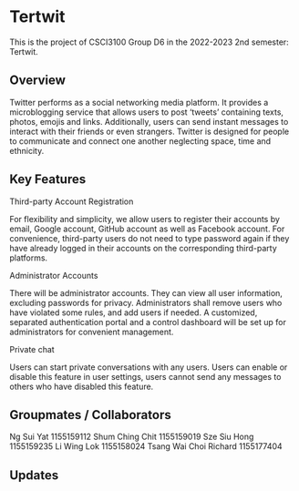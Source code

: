 # Tertwit

This is the project of CSCI3100 Group D6 in the 2022-2023 2nd semester: Tertwit.

## Overview
Twitter performs as a social networking media platform. It provides a microblogging service that allows users to post ‘tweets’ containing texts, photos, emojis and links. Additionally, users can send instant messages to interact with their friends or even strangers. Twitter is designed for people to communicate and connect one another neglecting space, time and ethnicity.

## Key Features

Third-party Account Registration

For flexibility and simplicity, we allow users to register their accounts by email, Google account, GitHub account as well as Facebook account. For convenience, third-party users do not need to type password again if they have already logged in their accounts on the corresponding third-party platforms.

Administrator Accounts

There will be administrator accounts. They can view all user information, excluding passwords for privacy. Administrators shall remove users who have violated some rules, and add users if needed. A customized, separated authentication portal and a control dashboard will be set up for administrators for convenient management.

Private chat

Users can start private conversations with any users. Users can enable or disable this feature in user settings, users cannot send any messages to others who have disabled this feature.


## Groupmates / Collaborators
Ng Sui Yat 1155159112
Shum Ching Chit 1155159019
Sze Siu Hong 1155159235
Li Wing Lok 1155158024
Tsang Wai Choi Richard 1155177404

## Updates
